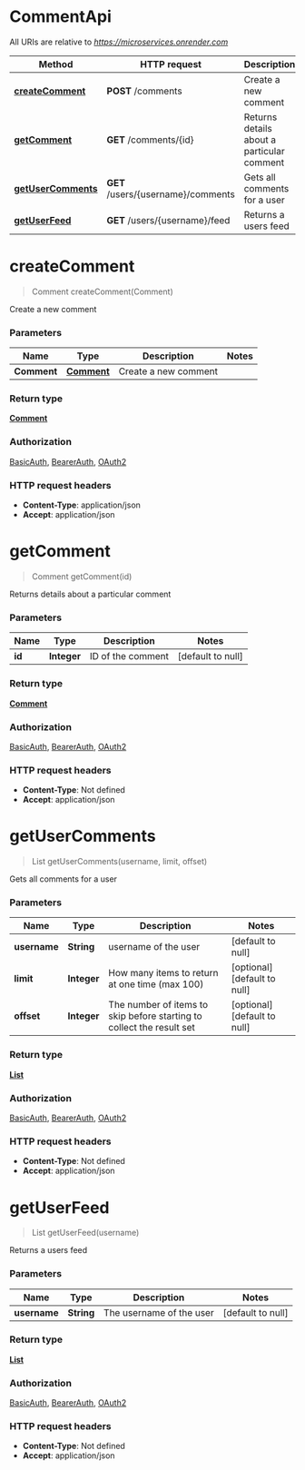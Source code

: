 # CommentApi

All URIs are relative to *https://microservices.onrender.com*

| Method | HTTP request | Description |
|------------- | ------------- | -------------|
| [**createComment**](CommentApi.md#createComment) | **POST** /comments | Create a new comment |
| [**getComment**](CommentApi.md#getComment) | **GET** /comments/{id} | Returns details about a particular comment |
| [**getUserComments**](CommentApi.md#getUserComments) | **GET** /users/{username}/comments | Gets all comments for a user |
| [**getUserFeed**](CommentApi.md#getUserFeed) | **GET** /users/{username}/feed | Returns a users feed |


<a name="createComment"></a>
# **createComment**
> Comment createComment(Comment)

Create a new comment

### Parameters

|Name | Type | Description  | Notes |
|------------- | ------------- | ------------- | -------------|
| **Comment** | [**Comment**](../Models/Comment.md)| Create a new comment | |

### Return type

[**Comment**](../Models/Comment.md)

### Authorization

[BasicAuth](../README.md#BasicAuth), [BearerAuth](../README.md#BearerAuth), [OAuth2](../README.md#OAuth2)

### HTTP request headers

- **Content-Type**: application/json
- **Accept**: application/json

<a name="getComment"></a>
# **getComment**
> Comment getComment(id)

Returns details about a particular comment

### Parameters

|Name | Type | Description  | Notes |
|------------- | ------------- | ------------- | -------------|
| **id** | **Integer**| ID of the comment | [default to null] |

### Return type

[**Comment**](../Models/Comment.md)

### Authorization

[BasicAuth](../README.md#BasicAuth), [BearerAuth](../README.md#BearerAuth), [OAuth2](../README.md#OAuth2)

### HTTP request headers

- **Content-Type**: Not defined
- **Accept**: application/json

<a name="getUserComments"></a>
# **getUserComments**
> List getUserComments(username, limit, offset)

Gets all comments for a user

### Parameters

|Name | Type | Description  | Notes |
|------------- | ------------- | ------------- | -------------|
| **username** | **String**| username of the user | [default to null] |
| **limit** | **Integer**| How many items to return at one time (max 100) | [optional] [default to null] |
| **offset** | **Integer**| The number of items to skip before starting to collect the result set | [optional] [default to null] |

### Return type

[**List**](../Models/Comment.md)

### Authorization

[BasicAuth](../README.md#BasicAuth), [BearerAuth](../README.md#BearerAuth), [OAuth2](../README.md#OAuth2)

### HTTP request headers

- **Content-Type**: Not defined
- **Accept**: application/json

<a name="getUserFeed"></a>
# **getUserFeed**
> List getUserFeed(username)

Returns a users feed

### Parameters

|Name | Type | Description  | Notes |
|------------- | ------------- | ------------- | -------------|
| **username** | **String**| The username of the user | [default to null] |

### Return type

[**List**](../Models/Comment.md)

### Authorization

[BasicAuth](../README.md#BasicAuth), [BearerAuth](../README.md#BearerAuth), [OAuth2](../README.md#OAuth2)

### HTTP request headers

- **Content-Type**: Not defined
- **Accept**: application/json

